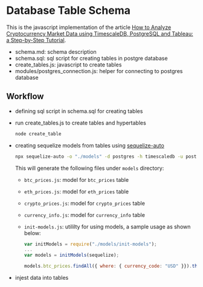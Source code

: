 # Database Table Schema

This is the javascript implementation of the article [How to Analyze Cryptocurrency Market Data using TimescaleDB, PostgreSQL and Tableau: a Step-by-Step Tutorial](https://www.timescale.com/blog/tutorials-how-to-analyze-cryptocurrency-market-data-using-timescaledb-postgresql-and-tableau-a-step-by-step-tutorial/).

- schema.md: schema description
- schema.sql: sql script for creating tables in postgre database
- create_tables.js: javascript to create tables
- modules/postgres_connection.js: helper for connecting to postgres database

## Workflow

- defining sql script in schema.sql for creating tables
- run create_tables.js to create tables and hypertables
  ```bash
  node create_table
  ```
- creating sequelize models from tables using [sequelize-auto](https://github.com/sequelize/sequelize-auto)

  ```bash
  npx sequelize-auto -o "./models" -d postgres -h timescaledb -u postgres -p 5432 -x password -e postgres -t btc_prices -t eth_prices -t crypto_prices -t currency_info
  ```

  This will generate the following files under `models` directory:

  - `btc_prices.js`: model for `btc_prices` table
  - `eth_prices.js`: model for `eth_prices` table
  - `crypto_prices.js`: model for `crypto_prices` table
  - `currency_info.js`: model for `currency_info` table
  - `init-models.js`: utililty for using models, a sample usage as shown below:

    ```js
    var initModels = require("./models/init-models");
    ...
    var models = initModels(sequelize);

    models.btc_prices.findAll({ where: { currency_code: "USD" }}).then(...);
    ```

- injest data into tables
